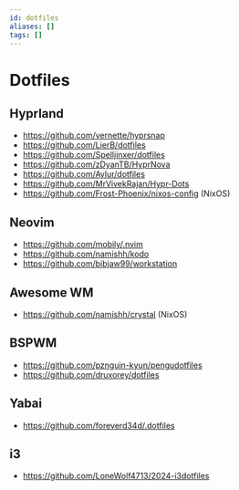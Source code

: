 ```yaml
---
id: dotfiles
aliases: []
tags: []
---
```


# Dotfiles

## Hyprland

- https://github.com/vernette/hyprsnap
- https://github.com/LierB/dotfiles
- https://github.com/Spelljinxer/dotfiles
- https://github.com/zDyanTB/HyprNova
- https://github.com/Aylur/dotfiles
- https://github.com/MrVivekRajan/Hypr-Dots
- https://github.com/Frost-Phoenix/nixos-config (NixOS)

## Neovim

- https://github.com/mobily/.nvim
- https://github.com/namishh/kodo
- https://github.com/bibjaw99/workstation

## Awesome WM

- https://github.com/namishh/crystal (NixOS)

## BSPWM

- https://github.com/pznguin-kyun/pengudotfiles
- https://github.com/druxorey/dotfiles

## Yabai

- https://github.com/foreverd34d/.dotfiles

## i3

- https://github.com/LoneWolf4713/2024-i3dotfiles
